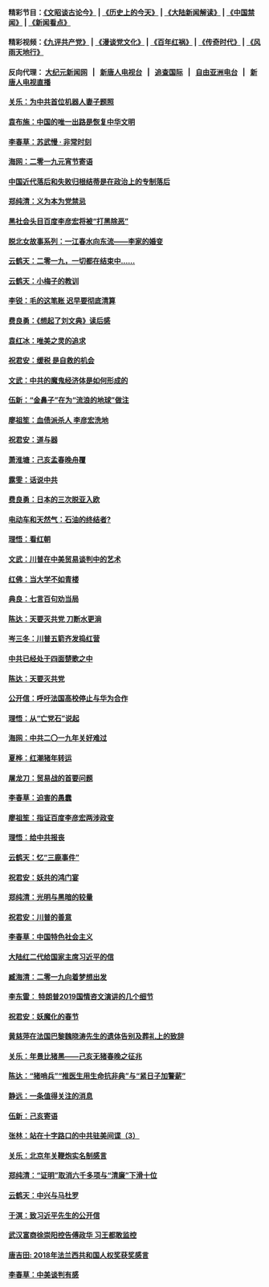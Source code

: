 #### 精彩节目：[《文昭谈古论今》](http://155.138.205.71/wenzhao) | [《历史上的今天》](http://155.138.205.71/today-in-history) | [《大陆新闻解读》](http://155.138.205.71/ntdtv-comedy) | [《中国禁闻》](http://155.138.205.71/ntdtv-news) | [《新闻看点》](http://155.138.205.71/news-insight) 

 #### 精彩视频：[《九评共产党》](http://155.138.205.71:10000/videos/jiuping) | [《漫谈党文化》](http://155.138.205.71:10000/videos/mtdwh) | [《百年红祸》](http://155.138.205.71:10000/videos/bnhh) | [《传奇时代》](http://155.138.205.71:10000/videos/legend) | [《风雨天地行》](http://155.138.205.71:10000/videos/fytdx) 

 #### 反向代理： [大纪元新闻网](http://155.138.205.71:10080/) &nbsp;&nbsp;|&nbsp;&nbsp; [新唐人电视台](http://155.138.205.71:8000/) &nbsp;&nbsp;|&nbsp;&nbsp; [追查国际](http://155.138.205.71:10010/) &nbsp;&nbsp;|&nbsp;&nbsp; [自由亚洲电台](http://155.138.205.71:9800/) &nbsp;&nbsp;|&nbsp;&nbsp; [新唐人电视直播](http://155.138.205.71/) 

#### [关乐：为中共首位机器人妻子题照](../pages/nsc993/n11059584.md?t=02211237) 

#### [袁布施：中国的唯一出路是恢复中华文明](../pages/nsc993/n11059626.md?t=02211237) 

#### [李春草：苏武慢 · 非常时刻](../pages/nsc993/n11059601.md?t=02211237) 

#### [海网：二零一九元宵节寄语](../pages/nsc993/n11059559.md?t=02211237) 

#### [中国近代落后和失败归根结蒂是在政治上的专制落后](../pages/nsc993/n11059492.md?t=02211237) 

#### [郑纯清：义为本为党禁忌](../pages/nsc993/n11059333.md?t=02211237) 

#### [黑社会头目百度李彦宏将被“打黑除恶”](../pages/nsc993/n11059139.md?t=02211237) 

#### [脱北女故事系列：一江春水向东流——李家的婚变](../pages/nsc993/n11058783.md?t=02211237) 

#### [云鹤天：二零一九，一切都在结束中……](../pages/nsc993/n11058695.md?t=02211237) 

#### [云鹤天：小梅子的教训](../pages/nsc993/n11058601.md?t=02211237) 

#### [李锐：毛的这笔账 迟早要彻底清算](../pages/nsc993/n11054514.md?t=02211237) 

#### [费良勇：《想起了刘文典》读后感](../pages/nsc993/n11054408.md?t=02211237) 

#### [袁红冰：唯美之灵的追求](../pages/nsc993/n11052800.md?t=02211237) 

#### [祝君安：缓税 是自救的机会](../pages/nsc993/n11052714.md?t=02211237) 

#### [文武：中共的魔鬼经济体是如何形成的](../pages/nsc993/n11051908.md?t=02211237) 

#### [伍新：“金鼻子”在为“流浪的地球”做注](../pages/nsc993/n11051603.md?t=02211237) 

#### [廖祖笙：血债派杀人 李彦宏洗地](../pages/nsc993/n11051397.md?t=02211237) 

#### [祝君安：道与器](../pages/nsc993/n11050653.md?t=02211237) 

#### [萧淮塘：己亥孟春晚舟覆](../pages/nsc993/n11050615.md?t=02211237) 

#### [露雯：话说中共](../pages/nsc993/n11050549.md?t=02211237) 

#### [费良勇：日本的三次脱亚入欧](../pages/nsc993/n11050067.md?t=02211237) 

#### [电动车和天然气：石油的终结者?](../pages/nsc993/n11047401.md?t=02211237) 

#### [理悟：看红朝](../pages/nsc993/n11047368.md?t=02211237) 

#### [文武：川普在中美贸易谈判中的艺术](../pages/nsc993/n11047216.md?t=02211237) 

#### [红佛：当大学不如青楼](../pages/nsc993/n11046910.md?t=02211237) 

#### [典良：七言百句劝当局](../pages/nsc993/n11046467.md?t=02211237) 

#### [陈达：天要灭共党 刀断水更淌](../pages/nsc993/n11045758.md?t=02211237) 

#### [岑三冬：川普五箭齐发捣红营](../pages/nsc993/n11045729.md?t=02211237) 

#### [中共已经处于四面楚歌之中](../pages/nsc993/n11044959.md?t=02211237) 

#### [陈达：天要灭共党](../pages/nsc993/n11043924.md?t=02211237) 

#### [公开信：呼吁法国高校停止与华为合作](../pages/nsc993/n11042967.md?t=02211237) 

#### [理悟：从“亡党石”说起](../pages/nsc993/n11042524.md?t=02211237) 

#### [海网：中共二〇一九年关好难过](../pages/nsc993/n11041415.md?t=02211237) 

#### [夏桦：红潮猪年转运](../pages/nsc993/n11041337.md?t=02211237) 

#### [屠龙刀：贸易战的首要问题](../pages/nsc993/n11040283.md?t=02211237) 

#### [李春草：迫害的愚蠢](../pages/nsc993/n11036601.md?t=02211237) 

#### [廖祖笙：指证百度李彦宏两涉政变](../pages/nsc993/n11036579.md?t=02211237) 

#### [理悟：给中共报丧](../pages/nsc993/n11036501.md?t=02211237) 

#### [云鹤天：忆“三鹿事件”](../pages/nsc993/n11036466.md?t=02211237) 

#### [祝君安：妖共的鸿门宴](../pages/nsc993/n11035387.md?t=02211237) 

#### [郑纯清：光明与黑暗的较量](../pages/nsc993/n11035337.md?t=02211237) 

#### [祝君安：川普的善意](../pages/nsc993/n11032077.md?t=02211237) 

#### [李春草：中国特色社会主义](../pages/nsc993/n11032132.md?t=02211237) 

#### [大陆红二代给国家主席习近平的信](../pages/nsc993/n11031995.md?t=02211237) 

#### [臧海清：二零一九向着梦想出发](../pages/nsc993/n11031959.md?t=02211237) 

#### [李东雷： 特朗普2019国情咨文演讲的几个细节](../pages/nsc993/n11031943.md?t=02211237) 

#### [祝君安：妖魔化的春节](../pages/nsc993/n11031747.md?t=02211237) 

#### [黄慈萍在法国巴黎魏晓涛先生的遗体告别及葬礼上的致辞](../pages/nsc993/n11031419.md?t=02211237) 

#### [关乐：年景比猪黑——己亥无猪春晚之征兆](../pages/nsc993/n11031494.md?t=02211237) 

#### [陈达：“猪哨兵”“推医生用生命抗非典”与“紧日子加警薪”](../pages/nsc993/n11027746.md?t=02211237) 

#### [静远：一条值得关注的消息](../pages/nsc993/n11024470.md?t=02211237) 

#### [伍新：己亥寄语](../pages/nsc993/n11024543.md?t=02211237) 

#### [张林：站在十字路口的中共驻美间谍（3）](../pages/nsc993/n11023043.md?t=02211237) 

#### [关乐：北京年关鞭炮实名制感言](../pages/nsc993/n11022630.md?t=02211237) 

#### [郑纯清：“证明”取消六千多项与“清廉”下滑十位](../pages/nsc993/n11022638.md?t=02211237) 

#### [云鹤天：中兴与马杜罗](../pages/nsc993/n11022620.md?t=02211237) 

#### [于溟：致习近平先生的公开信](../pages/nsc993/n11022593.md?t=02211237) 

#### [武汉富商徐崇阳控告傅政华 习王都敢监控](../pages/nsc993/n11022212.md?t=02211237) 

#### [唐吉田: 2018年法兰西共和国人权奖获奖感言](../pages/nsc993/n11021537.md?t=02211237) 

#### [李春草：中美谈判有感](../pages/nsc993/n11019776.md?t=02211237) 

